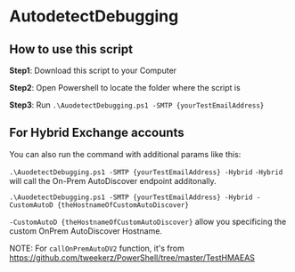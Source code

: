 # AutodetectDebugging

## How to use this script
**Step1**: Download this script to your Computer 

**Step2**: Open Powershell to locate the folder where the script is

**Step3**: Run `.\AuodetectDebugging.ps1 -SMTP {yourTestEmailAddress}`

## For Hybrid Exchange accounts

You can also run the command with additional params like this:

`.\AuodetectDebugging.ps1 -SMTP {yourTestEmailAddress} -Hybrid` 
`-Hybrid` will call the On-Prem AutoDiscover endpoint additonally.

`.\AuodetectDebugging.ps1 -SMTP {yourTestEmailAddress} -Hybrid -CustomAutoD {theHostnameOfCustomAutoDiscover}` 

`-CustomAutoD {theHostnameOfCustomAutoDiscover}` allow you specificing the custom OnPrem AutoDiscover Hostname.

NOTE: For `callOnPremAutoDV2` function, it's from https://github.com/tweekerz/PowerShell/tree/master/TestHMAEAS
